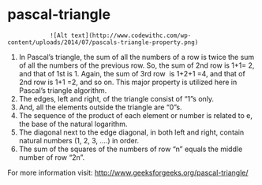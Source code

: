 # pascal-triangle

                ![Alt text](http://www.codewithc.com/wp-content/uploads/2014/07/pascals-triangle-property.png)

1.  In Pascal’s triangle, the sum of all the numbers of a row is twice the sum of all the numbers of the previous row. 
So, the sum of 2nd row is 1+1= 2, and that of 1st is 1. Again, the sum of 3rd row  is 1+2+1 =4, 
and that of 2nd row is 1+1 =2, and so on. This major property is utilized here in Pascal’s triangle algorithm.
2.  The edges, left and right, of the triangle consist of “1”s only.
3.  And, all the elements outside the triangle are “0”s.
4.  The sequence of the product of each element or number is related to e, the base of the natural logarithm.
5.  The diagonal next to the edge diagonal, in both left and right, contain natural numbers (1, 2, 3, ….) in order.
6.  The sum of the squares of the numbers of row “n” equals the middle number of row “2n”.

For more information visit: http://www.geeksforgeeks.org/pascal-triangle/

